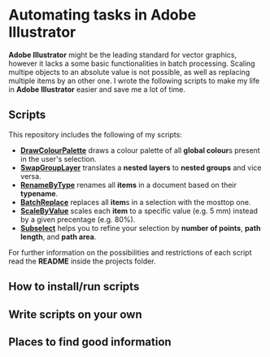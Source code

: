 # Automating tasks in Adobe Illustrator

**Adobe Illustrator** might be the leading standard for vector graphics, however it lacks a some basic functionalities in batch processing. Scaling multipe objects to an absolute value is not possible, as well as replacing multiple items by an other one. I wrote the following scripts to make my life in **Adobe Illustrator** easier and save me a lot of time.

## Scripts
This repository includes the following of my scripts: 
 - [**DrawColourPalette**](https://github.com/alias-paj/Ai-scripts/blob/main/projects/DrawColourPalette.jsx)
draws a colour palette of all **global colour**s present in the user's selection.
 - [**SwapGroupLayer**](https://github.com/alias-paj/Ai-scripts/blob/main/projects/SwapGroupLayer.jsx)
translates a **nested layers** to **nested groups** and vice versa.
 - [**RenameByType**](https://github.com/alias-paj/Ai-scripts/blob/main/projects/RenameByType.jsx) 
renames all **items** in a document based on their **typename**.
 - [**BatchReplace**](https://github.com/alias-paj/Ai-scripts/blob/main/projects/BatchReplace.jsx)
replaces all **item**s in a selection with the mosttop one.
 - [**ScaleByValue**](https://github.com/alias-paj/Ai-scripts/blob/main/projects/ScaleByValue.jsx) 
scales each **item** to a specific value (e.g. 5 mm) instead by a given precentage (e.g. 80%).
 - [**Subselect**](https://github.com/alias-paj/Ai-scripts/blob/main/projects/subSelect.jsx)
helps you to refine your selection by **number of points**, **path length**, and **path area**.

For further information on the possibilities and restrictions of each script read the **README** inside the projects folder.


## How to install/run scripts

## Write scripts on your own


## Places to find good information

